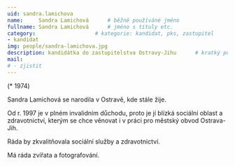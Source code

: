 ```yaml
---
uid: sandra.lamichova
name:     Sandra Lamichová  	# běžně používáné jméno
fullname: Sandra Lamichová  	# jméno s tituly etc.
category:                 	# kategorie: kandidat, pks, zastupitel
- kandidat 
img: people/sandra-lamichova.jpg
description: kandidátka do zastupitelstva Ostravy-Jihu   	# kratký popis, max 160 znaků
mail:
# - zjistit
---
```


(* 1974) 

Sandra Lamichová se narodila v Ostravě, kde stále žije.

Od r. 1997 je v plném invalidním důchodu, proto je jí blízká sociální oblast a zdravotnictví, kterým se chce věnovat i v práci pro městský obvod Ostrava-Jih.

Ráda by zkvalitňovala sociální služby a zdravotnictví. 

Má ráda zvířata a fotografování.
